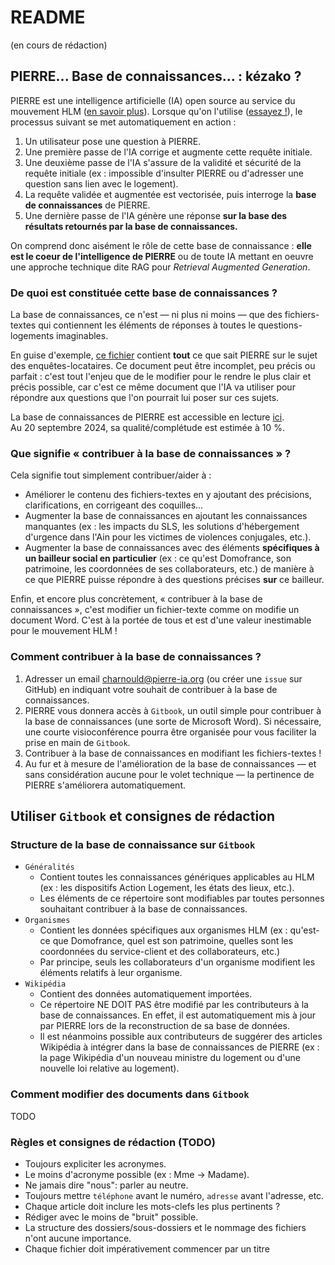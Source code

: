 # README

(en cours de rédaction)

## PIERRE... Base de connaissances... : kézako ?

PIERRE est une intelligence artificielle (IA) open source au service du mouvement HLM ([en savoir plus](https://charnould.github.io/pierre/)). Lorsque qu'on l'utilise ([essayez !](https://assistant.pierre-ia.org)), le processus suivant se met automatiquement en action :

1. Un utilisateur pose une question à PIERRE.
2. Une première passe de l'IA corrige et augmente cette requête initiale.
3. Une deuxième passe de l'IA s'assure de la validité et sécurité de la requête initiale (ex : impossible d'insulter PIERRE ou d'adresser une question sans lien avec le logement).
4. La requête validée et augmentée est vectorisée, puis interroge la **base de connaissances** de PIERRE.
5. Une dernière passe de l'IA génère une réponse **sur la base des résultats retournés par la base de connaissances.**

On comprend donc aisément le rôle de cette base de connaissance : **elle est le coeur de l'intelligence de PIERRE** ou de toute IA mettant en oeuvre une approche technique dite RAG pour _Retrieval Augmented Generation_.

### De quoi est constituée cette base de connaissances ?

La base de connaissances, ce n'est — ni plus ni moins — que des fichiers-textes qui contiennent les éléments de réponses à toutes le questions-logements imaginables.

En guise d'exemple, [ce fichier](generalites/enquetes-locataires.md) contient **tout** ce que sait PIERRE sur le sujet des enquêtes-locataires. Ce document peut être incomplet, peu précis ou parfait : c'est tout l'enjeu que de le modifier pour le rendre le plus clair et précis possible, car c'est ce même document que l'IA va utiliser pour répondre aux questions que l'on pourrait lui poser sur ces sujets.

La base de connaissances de PIERRE est accessible en lecture [ici](https://kdb.pierre-ia.org). \
Au 20 septembre 2024, sa qualité/complétude est estimée à 10 %.

### Que signifie « contribuer à la base de connaissances » ?

Cela signifie tout simplement contribuer/aider à :

- Améliorer le contenu des fichiers-textes en y ajoutant des précisions, clarifications, en corrigeant des coquilles...
- Augmenter la base de connaissances en ajoutant les connaissances manquantes (ex : les impacts du SLS, les solutions d'hébergement d'urgence dans l'Ain pour les victimes de violences conjugales, etc.).
- Augmenter la base de connaissances avec des éléments **spécifiques à un bailleur social en particulier** (ex : ce qu'est Domofrance, son patrimoine, les coordonnées de ses collaborateurs, etc.) de manière à ce que PIERRE puisse répondre à des questions précises **sur** ce bailleur.

Enfin, et encore plus concrètement, « contribuer à la base de connaissances », c'est modifier un fichier-texte comme on modifie un document Word. C'est à la portée de tous et est d'une valeur inestimable pour le mouvement HLM !

### Comment contribuer à la base de connaissances ?

1. Adresser un email charnould@pierre-ia.org (ou créer une `issue` sur GitHub) en indiquant votre souhait de contribuer à la base de connaissances.
2. PIERRE vous donnera accès à `Gitbook`, un outil simple pour contribuer à la base de connaissances (une sorte de Microsoft Word). Si nécessaire, une courte visioconférence pourra être organisée pour vous faciliter la prise en main de `Gitbook`.&#x20;
3. Contribuer à la base de connaissances en modifiant les fichiers-textes !
4. Au fur et à mesure de l'amélioration de la base de connaissances — et sans considération aucune pour le volet technique — la pertinence de PIERRE s'améliorera automatiquement.

## Utiliser `Gitbook` et consignes de rédaction

### Structure de la base de connaissance sur `Gitbook`

- `Généralités`
  - Contient toutes les connaissances génériques applicables au HLM (ex : les dispositifs Action Logement, les états des lieux, etc.).
  - Les éléments de ce répertoire sont modifiables par toutes personnes souhaitant contribuer à la base de connaissances.
- `Organismes`
  - Contient les données spécifiques aux organismes HLM (ex : qu'est-ce que Domofrance, quel est son patrimoine, quelles sont les coordonnées du service-client et des collaborateurs, etc.)
  - Par principe, seuls les collaborateurs d'un organisme modifient les éléments relatifs à leur organisme.
- `Wikipédia`
  - Contient des données automatiquement importées.
  - Ce répertoire NE DOIT PAS être modifié par les contributeurs à la base de connaissances. En effet, il est automatiquement mis à jour par PIERRE lors de la reconstruction de sa base de données.
  - Il est néanmoins possible aux contributeurs de suggérer des articles Wikipédia à intégrer dans la base de connaissances de PIERRE (ex : la page Wikipédia d'un nouveau ministre du logement ou d'une nouvelle loi relative au logement).

### Comment modifier des documents dans `Gitbook`

TODO

### Règles et consignes de rédaction (TODO)

- Toujours expliciter les acronymes.
- Le moins d'acronyme possible (ex : Mme -> Madame).
- Ne jamais dire "nous": parler au neutre.
- Toujours mettre `téléphone` avant le numéro, `adresse` avant l'adresse, etc.
- Chaque article doit inclure les mots-clefs les plus pertinents ?
- Rédiger avec le moins de "bruit" possible.
- La structure des dossiers/sous-dossiers et le nommage des fichiers n'ont aucune importance.
- Chaque fichier doit impérativement commencer par un titre
